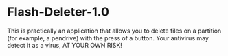 # Flash-Deleter-1.0
This is practically an application that allows you to delete files on a partition (for example, a pendrive) with the press of a button. Your antivirus may detect it as a virus, AT YOUR OWN RISK! 

